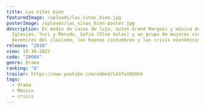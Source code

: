 ```yaml
---
title: Las niñas bien
featuredImage: /uploads/las_ninas_bien.jpg
posterImage: /uploads/las_ninas_bien-poster.jpg
description: En medio de casas de lujo, autos Grand Marquis y música de Julio
  Iglesias, Yuri y Menudo, Sofia (Ilse Salas) y un grupo de mujeres viven los
  devenires del clasismo, las buenas costumbres y las crisis económicas. (
release: "2018"
view: 10-16-2022
code: "20084"
genre: Drama
ranking: "6"
trailer: https://www.youtube.com/embed/LkGfvnDUHnk
tags:
  - drama
  - México
  - crisis
---
```


